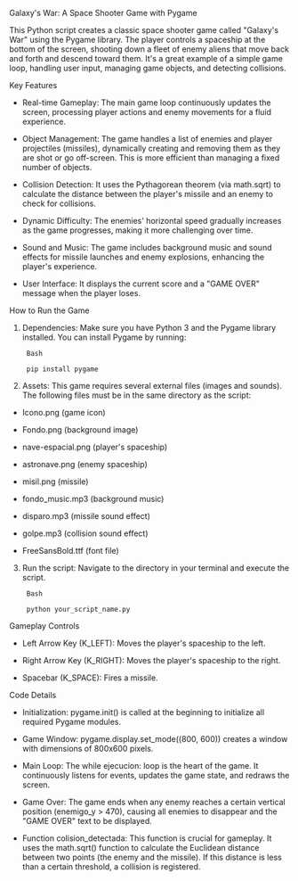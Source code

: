 Galaxy's War: A Space Shooter Game with Pygame

This Python script creates a classic space shooter game called "Galaxy's War" using the Pygame library. The player controls a spaceship at the bottom of the screen, shooting down a fleet of enemy aliens that move back and forth and descend toward them. It's a great example of a simple game loop, handling user input, managing game objects, and detecting collisions.

Key Features

- Real-time Gameplay: The main game loop continuously updates the screen, processing player actions and enemy movements for a fluid experience.

- Object Management: The game handles a list of enemies and player projectiles (missiles), dynamically creating and removing them as they are shot or go off-screen. This is more efficient than managing a fixed number of objects.

- Collision Detection: It uses the Pythagorean theorem (via math.sqrt) to calculate the distance between the player's missile and an enemy to check for collisions.

- Dynamic Difficulty: The enemies' horizontal speed gradually increases as the game progresses, making it more challenging over time.

- Sound and Music: The game includes background music and sound effects for missile launches and enemy explosions, enhancing the player's experience.

- User Interface: It displays the current score and a "GAME OVER" message when the player loses.

How to Run the Game

1. Dependencies: Make sure you have Python 3 and the Pygame library installed. You can install Pygame by running:

        Bash
        
        pip install pygame

2. Assets: This game requires several external files (images and sounds). The following files must be in the same directory as the script:

  - Icono.png (game icon)

  - Fondo.png (background image)

  - nave-espacial.png (player's spaceship)

  - astronave.png (enemy spaceship)

  - misil.png (missile)

  - fondo_music.mp3 (background music)

  - disparo.mp3 (missile sound effect)

  - golpe.mp3 (collision sound effect)

  - FreeSansBold.ttf (font file)

3. Run the script: Navigate to the directory in your terminal and execute the script.

        Bash
        
        python your_script_name.py

Gameplay Controls

- Left Arrow Key (K_LEFT): Moves the player's spaceship to the left.

- Right Arrow Key (K_RIGHT): Moves the player's spaceship to the right.

- Spacebar (K_SPACE): Fires a missile.

Code Details

- Initialization: pygame.init() is called at the beginning to initialize all required Pygame modules.

- Game Window: pygame.display.set_mode((800, 600)) creates a window with dimensions of 800x600 pixels.

- Main Loop: The while ejecucion: loop is the heart of the game. It continuously listens for events, updates the game state, and redraws the screen.

- Game Over: The game ends when any enemy reaches a certain vertical position (enemigo_y > 470), causing all enemies to disappear and the "GAME OVER" text to be displayed.

- Function colision_detectada: This function is crucial for gameplay. It uses the math.sqrt() function to calculate the Euclidean distance between two points (the enemy and the missile). If this distance is less than a certain threshold, a collision is registered.
